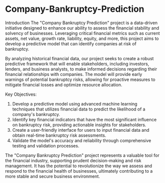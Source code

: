 # Company-Bankruptcy-Prediction


Introduction
The "Company Bankruptcy Prediction" project is a data-driven initiative designed to enhance our ability to assess the financial stability and solvency of businesses. Leveraging critical financial metrics such as current assets, net value, growth rate, liability, equity, and more, this project aims to develop a predictive model that can identify companies at risk of bankruptcy.

By analyzing historical financial data, our project seeks to create a robust predictive framework that will enable stakeholders, including investors, lenders, and business analysts, to make informed decisions regarding their financial relationships with companies. The model will provide early warnings of potential bankruptcy risks, allowing for proactive measures to mitigate financial losses and optimize resource allocation.

Key Objectives:
1. Develop a predictive model using advanced machine learning techniques that utilizes financial data to predict the likelihood of a company's bankruptcy.
2. Identify key financial indicators that have the most significant influence on bankruptcy risk, providing actionable insights for stakeholders.
3. Create a user-friendly interface for users to input financial data and obtain real-time bankruptcy risk assessments.
4. Validate the model's accuracy and reliability through comprehensive testing and validation processes.

The "Company Bankruptcy Prediction" project represents a valuable tool for the financial industry, supporting prudent decision-making and risk management. It has the potential to revolutionize the way we assess and respond to the financial health of businesses, ultimately contributing to a more stable and secure business environment.


